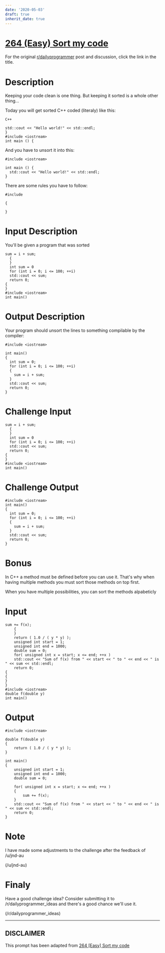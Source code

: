 ```yaml
---
date: '2020-05-03'
draft: true
inherit_date: true
---
```


# [264 (Easy) Sort my code](https://www.reddit.com/r/dailyprogrammer/comments/4gc24w/20160425_challenge_264_easy_sort_my_code/)

For the original [r/dailyprogrammer](https://www.reddit.com/r/dailyprogrammer/) post and discussion, click the link in the title.

# Description
Keeping your code clean is one thing. But keeping it sorted is a whole other thing...

Today you will get sorted C++ coded (literaly) like this:


```
C++
```

```
std::cout << "Hello world!" << std::endl;
}
#include <iostream>
int main () {
```
And you have to unsort it into this:


```
#include <iostream>

int main () {
  std::cout << "Hello world!" << std::endl;
}
```
There are some rules you have to follow:


```
#include
```

```
{
```

```
}
```
# Input Description
You'll be given a program that was sorted


```
sum = i + sum;
  {
  }
  int sum = 0
  for (int i = 0; i <= 100; ++i)
  std::cout << sum;
  return 0;
{
}
#include <iostream>
int main()
```
# Output Description
Your program should unsort the lines to something compilable by the compiler:


```
#include <iostream>

int main()
{
  int sum = 0;
  for (int i = 0; i <= 100; ++i)
  {
    sum = i + sum;
  }
  std::cout << sum;
  return 0;
}
```
# Challenge Input

```
sum = i + sum;
  {
  }
  int sum = 0
  for (int i = 0; i <= 100; ++i)
  std::cout << sum;
  return 0;
{
}
#include <iostream>
int main()
```
# Challenge Output

```
#include <iostream>
int main()
{
  int sum = 0;
  for (int i = 0; i <= 100; ++i)
  {
    sum = i + sum;
  }
  std::cout << sum;
  return 0;
}
```
# Bonus
In C++ a method must be defined before you can use it.
That's why when having multiple methods you must sort those methods on top first.

When you have multiple possibilities, you can sort the methods alpabeticly

# Input

```
sum += f(x);
    {
    }
    return ( 1.0 / ( y * y) );
    unsigned int start = 1;
    unsigned int end = 1000;
    double sum = 0;
    for( unsigned int x = start; x <= end; ++x )
    std::cout << "Sum of f(x) from " << start << " to " << end << " is " << sum << std::endl;
    return 0;
{
{
}
}
#include <iostream>
double f(double y)
int main()
```
# Output

```
#include <iostream>

double f(double y)
{
    return ( 1.0 / ( y * y) );
}

int main()
{
    unsigned int start = 1;
    unsigned int end = 1000;
    double sum = 0;

    for( unsigned int x = start; x <= end; ++x )
    {
        sum += f(x);
    }
    std::cout << "Sum of f(x) from " << start << " to " << end << " is " << sum << std::endl;
    return 0;
}
```
# Note
I have made some adjustments to the challenge after the feedback of /u/jnd-au

(/u/jnd-au)
# Finaly
Have a good challenge idea? Consider submitting it to /r/dailyprogrammer_ideas and there's a good chance we'll use it.

(/r/dailyprogrammer_ideas)

----
## **DISCLAIMER**
This prompt has been adapted from [264 [Easy] Sort my code](https://www.reddit.com/r/dailyprogrammer/comments/4gc24w/20160425_challenge_264_easy_sort_my_code/
)
